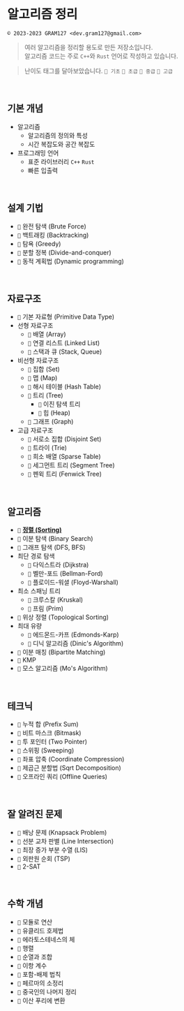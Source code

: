알고리즘 정리
===

`© 2023-2023 GRAM127 <dev.gram127@gmail.com>`

> 여러 알고리즘을 정리할 용도로 만든 저장소입니다.  
> 알고리즘 코드는 주로 `C++`와 `Rust` 언어로 작성하고 있습니다.

> 난이도 태그를 달아보았습니다. `📘 기초` `📗 초급` `📙 중급` `📕 고급`

<br>

## 기본 개념

* 알고리즘
  * 알고리즘의 정의와 특성
  * 시간 복잡도와 공간 복잡도
* 프로그래밍 언어
  * 표준 라이브러리  `C++` `Rust`
  * 빠른 입출력

<br>

## 설계 기법

* `📘` 완전 탐색 (Brute Force)
* `📘` 백트래킹 (Backtracking)
* `📘` 탐욕 (Greedy)
* `📘` 분할 정복 (Divide-and-conquer)
* `📘` 동적 계획법 (Dynamic programming)

<br>

## 자료구조

* `📘` 기본 자료형 (Primitive Data Type)
* 선형 자료구조
  * `📘` 배열 (Array)
  * `📘` 연결 리스트 (Linked List)
  * `📘` 스택과 큐 (Stack, Queue)
* 비선형 자료구조
  * `📗` 집합 (Set)
  * `📗` 맵 (Map)
  * `📗` 해시 테이블 (Hash Table)
  * `📘` 트리 (Tree)
    * `📘` 이진 탐색 트리
    * `📘` 힙 (Heap)
  * `📘` 그래프 (Graph)
* 고급 자료구조
  * `📗` 서로소 집합 (Disjoint Set)
  * `📙` 트라이 (Trie)
  * `📙` 희소 배열 (Sparse Table)
  * `📙` 세그먼트 트리 (Segment Tree)
  * `📙` 펜윅 트리 (Fenwick Tree)

<br>

## 알고리즘

* `📘` [**정렬 (Sorting)**](./sorting/sorting.md)
* `📘` 이분 탐색 (Binary Search)
* `📘` 그래프 탐색 (DFS, BFS)
* 최단 경로 탐색
  * `📗` 다익스트라 (Dijkstra)
  * `📗` 벨만-포드 (Bellman-Ford)
  * `📗` 플로이드-워셜 (Floyd-Warshall)
* 최소 스패닝 트리
  * `📗` 크루스칼 (Kruskal)
  * `📗` 프림 (Prim)
* `📗` 위상 정렬 (Topological Sorting)
* 최대 유량
  * `📙` 에드몬드-카프 (Edmonds-Karp)
  * `📙` 디닉 알고리즘 (Dinic's Algorithm)
* `📙` 이분 매칭 (Bipartite Matching)
* `📙` KMP
* `📕` 모스 알고리즘 (Mo's Algorithm)

<br>

## 테크닉

* `📘` 누적 합 (Prefix Sum)
* `📘` 비트 마스크 (Bitmask)
* `📗` 투 포인터 (Two Pointer)
* `📗` 스위핑 (Sweeping)
* `📗` 좌표 압축 (Coordinate Compression)
* `📕` 제곱근 분할법 (Sqrt Decomposition)
* `📕` 오프라인 쿼리 (Offline Queries)

<br>

## 잘 알려진 문제

* `📗` 배낭 문제 (Knapsack Problem)
* `📗` 선분 교차 판별 (Line Intersection)
* `📗` 최장 증가 부분 수열 (LIS)
* `📙` 외판원 순회 (TSP)
* `📙` 2-SAT

<br>

## 수학 개념

* `📘` 모듈로 연산
* `📘` 유클리드 호제법
* `📘` 에라토스테네스의 체
* `📗` 행렬
* `📗` 순열과 조합
* `📗` 이항 계수
* `📗` 포함-배제 법칙
* `📙` 페르마의 소정리
* `📙` 중국인의 나머지 정리
* `📕` 이산 푸리에 변환
